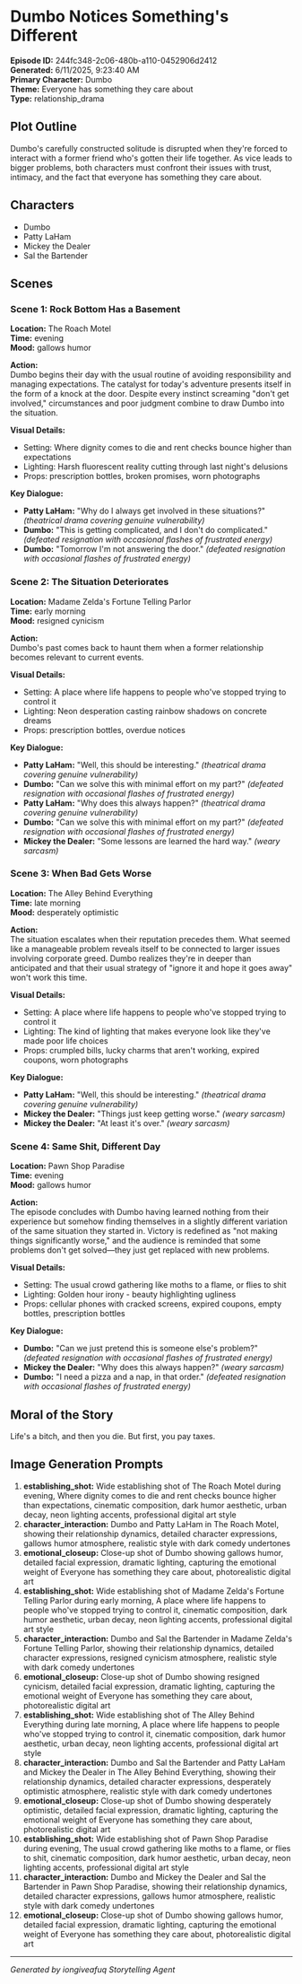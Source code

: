 # Dumbo Notices Something's Different

**Episode ID:** 244fc348-2c06-480b-a110-0452906d2412  
**Generated:** 6/11/2025, 9:23:40 AM  
**Primary Character:** Dumbo  
**Theme:** Everyone has something they care about  
**Type:** relationship_drama  

## Plot Outline
Dumbo's carefully constructed solitude is disrupted when they're forced to interact with a former friend who's gotten their life together. As vice leads to bigger problems, both characters must confront their issues with trust, intimacy, and the fact that everyone has something they care about.

## Characters
- Dumbo
- Patty LaHam
- Mickey the Dealer
- Sal the Bartender

## Scenes

### Scene 1: Rock Bottom Has a Basement

**Location:** The Roach Motel  
**Time:** evening  
**Mood:** gallows humor  

**Action:**  
Dumbo begins their day with the usual routine of avoiding responsibility and managing expectations. The catalyst for today's adventure presents itself in the form of a knock at the door. Despite every instinct screaming "don't get involved," circumstances and poor judgment combine to draw Dumbo into the situation.

**Visual Details:**  
- Setting: Where dignity comes to die and rent checks bounce higher than expectations
- Lighting: Harsh fluorescent reality cutting through last night's delusions
- Props: prescription bottles, broken promises, worn photographs

**Key Dialogue:**
- **Patty LaHam:** "Why do I always get involved in these situations?" *(theatrical drama covering genuine vulnerability)*
- **Dumbo:** "This is getting complicated, and I don't do complicated." *(defeated resignation with occasional flashes of frustrated energy)*
- **Dumbo:** "Tomorrow I'm not answering the door." *(defeated resignation with occasional flashes of frustrated energy)*


### Scene 2: The Situation Deteriorates

**Location:** Madame Zelda's Fortune Telling Parlor  
**Time:** early morning  
**Mood:** resigned cynicism  

**Action:**  
Dumbo's past comes back to haunt them when a former relationship becomes relevant to current events.

**Visual Details:**  
- Setting: A place where life happens to people who've stopped trying to control it
- Lighting: Neon desperation casting rainbow shadows on concrete dreams
- Props: prescription bottles, overdue notices

**Key Dialogue:**
- **Patty LaHam:** "Well, this should be interesting." *(theatrical drama covering genuine vulnerability)*
- **Dumbo:** "Can we solve this with minimal effort on my part?" *(defeated resignation with occasional flashes of frustrated energy)*
- **Patty LaHam:** "Why does this always happen?" *(theatrical drama covering genuine vulnerability)*
- **Dumbo:** "Can we solve this with minimal effort on my part?" *(defeated resignation with occasional flashes of frustrated energy)*
- **Mickey the Dealer:** "Some lessons are learned the hard way." *(weary sarcasm)*


### Scene 3: When Bad Gets Worse

**Location:** The Alley Behind Everything  
**Time:** late morning  
**Mood:** desperately optimistic  

**Action:**  
The situation escalates when their reputation precedes them. What seemed like a manageable problem reveals itself to be connected to larger issues involving corporate greed. Dumbo realizes they're in deeper than anticipated and that their usual strategy of "ignore it and hope it goes away" won't work this time.

**Visual Details:**  
- Setting: A place where life happens to people who've stopped trying to control it
- Lighting: The kind of lighting that makes everyone look like they've made poor life choices
- Props: crumpled bills, lucky charms that aren't working, expired coupons, worn photographs

**Key Dialogue:**
- **Patty LaHam:** "Well, this should be interesting." *(theatrical drama covering genuine vulnerability)*
- **Mickey the Dealer:** "Things just keep getting worse." *(weary sarcasm)*
- **Mickey the Dealer:** "At least it's over." *(weary sarcasm)*


### Scene 4: Same Shit, Different Day

**Location:** Pawn Shop Paradise  
**Time:** evening  
**Mood:** gallows humor  

**Action:**  
The episode concludes with Dumbo having learned nothing from their experience but somehow finding themselves in a slightly different variation of the same situation they started in. Victory is redefined as "not making things significantly worse," and the audience is reminded that some problems don't get solved—they just get replaced with new problems.

**Visual Details:**  
- Setting: The usual crowd gathering like moths to a flame, or flies to shit
- Lighting: Golden hour irony - beauty highlighting ugliness
- Props: cellular phones with cracked screens, expired coupons, empty bottles, prescription bottles

**Key Dialogue:**
- **Dumbo:** "Can we just pretend this is someone else's problem?" *(defeated resignation with occasional flashes of frustrated energy)*
- **Mickey the Dealer:** "Why does this always happen?" *(weary sarcasm)*
- **Dumbo:** "I need a pizza and a nap, in that order." *(defeated resignation with occasional flashes of frustrated energy)*


## Moral of the Story
Life's a bitch, and then you die. But first, you pay taxes.

## Image Generation Prompts
1. **establishing_shot:** Wide establishing shot of The Roach Motel during evening, Where dignity comes to die and rent checks bounce higher than expectations, cinematic composition, dark humor aesthetic, urban decay, neon lighting accents, professional digital art style
2. **character_interaction:** Dumbo and Patty LaHam in The Roach Motel, showing their relationship dynamics, detailed character expressions, gallows humor atmosphere, realistic style with dark comedy undertones
3. **emotional_closeup:** Close-up shot of Dumbo showing gallows humor, detailed facial expression, dramatic lighting, capturing the emotional weight of Everyone has something they care about, photorealistic digital art
4. **establishing_shot:** Wide establishing shot of Madame Zelda's Fortune Telling Parlor during early morning, A place where life happens to people who've stopped trying to control it, cinematic composition, dark humor aesthetic, urban decay, neon lighting accents, professional digital art style
5. **character_interaction:** Dumbo and Sal the Bartender in Madame Zelda's Fortune Telling Parlor, showing their relationship dynamics, detailed character expressions, resigned cynicism atmosphere, realistic style with dark comedy undertones
6. **emotional_closeup:** Close-up shot of Dumbo showing resigned cynicism, detailed facial expression, dramatic lighting, capturing the emotional weight of Everyone has something they care about, photorealistic digital art
7. **establishing_shot:** Wide establishing shot of The Alley Behind Everything during late morning, A place where life happens to people who've stopped trying to control it, cinematic composition, dark humor aesthetic, urban decay, neon lighting accents, professional digital art style
8. **character_interaction:** Dumbo and Sal the Bartender and Patty LaHam and Mickey the Dealer in The Alley Behind Everything, showing their relationship dynamics, detailed character expressions, desperately optimistic atmosphere, realistic style with dark comedy undertones
9. **emotional_closeup:** Close-up shot of Dumbo showing desperately optimistic, detailed facial expression, dramatic lighting, capturing the emotional weight of Everyone has something they care about, photorealistic digital art
10. **establishing_shot:** Wide establishing shot of Pawn Shop Paradise during evening, The usual crowd gathering like moths to a flame, or flies to shit, cinematic composition, dark humor aesthetic, urban decay, neon lighting accents, professional digital art style
11. **character_interaction:** Dumbo and Mickey the Dealer and Sal the Bartender in Pawn Shop Paradise, showing their relationship dynamics, detailed character expressions, gallows humor atmosphere, realistic style with dark comedy undertones
12. **emotional_closeup:** Close-up shot of Dumbo showing gallows humor, detailed facial expression, dramatic lighting, capturing the emotional weight of Everyone has something they care about, photorealistic digital art

---
*Generated by iongiveafuq Storytelling Agent*

